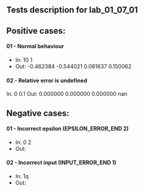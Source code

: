 ## Tests description for lab_01_07_01

## Positive cases:

#### 01 - Normal behaviour
- In: 10 1
- Out: -0.462384
 -0.544021
 0.081637
0.150062

#### 02 - Relative error is undefined
In: 0 0.1
Out: 0.000000 0.000000 0.000000 nan

## Negative cases:
#### 01 - Incorrect epsilon (EPSILON_ERROR_END 2)
- In: 0 2
- Out:

#### 02 - Incorrect input (INPUT_ERROR_END 1)
- In: 1q
- Out: